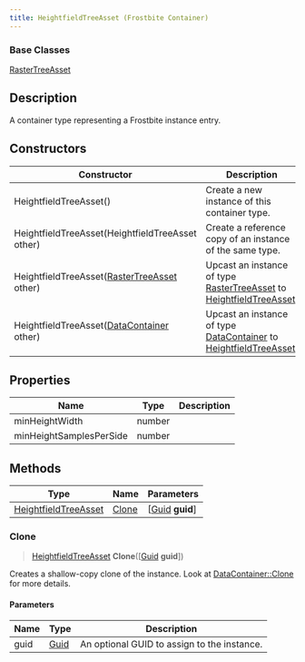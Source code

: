 ```yaml
---
title: HeightfieldTreeAsset (Frostbite Container)
---
```

### Base Classes

[RasterTreeAsset](RasterTreeAsset)

## Description

A container type representing a Frostbite instance entry.

## Constructors

| Constructor                                                                     | Description                                                                                                                     |
| ------------------------------------------------------------------------------- | ------------------------------------------------------------------------------------------------------------------------------- |
| HeightfieldTreeAsset()                                                          | Create a new instance of this container type.                                                                                   |
| HeightfieldTreeAsset(HeightfieldTreeAsset other)                                | Create a reference copy of an instance of the same type.                                                                        |
| HeightfieldTreeAsset([RasterTreeAsset](RasterTreeAsset) other)                  | Upcast an instance of type [RasterTreeAsset](RasterTreeAsset) to [HeightfieldTreeAsset](HeightfieldTreeAsset).                  |
| HeightfieldTreeAsset([DataContainer](/vext/ref/cls/shr/datacontainer) other) | Upcast an instance of type [DataContainer](/vext/ref/cls/shr/datacontainer) to [HeightfieldTreeAsset](HeightfieldTreeAsset). |

## Properties

| Name                    | Type   | Description |
| ----------------------- | ------ | ----------- |
| minHeightWidth          | number |             |
| minHeightSamplesPerSide | number |             |

## Methods

| Type                                         | Name            | Parameters                                     |
| -------------------------------------------- | --------------- | ---------------------------------------------- |
| [HeightfieldTreeAsset](HeightfieldTreeAsset) | [Clone](#clone) | \[[Guid](/vext/ref/cls/shr/guid) **guid**\] |

### Clone

> [HeightfieldTreeAsset](HeightfieldTreeAsset) **Clone**(\[[Guid](/vext/ref/cls/shr/guid) **guid**\])

Creates a shallow-copy clone of the instance. Look at [DataContainer::Clone](/vext/ref/cls/shr/datacontainer#clone) for more details.

#### Parameters

| Name | Type         | Description                                 |
| ---- | ------------ | ------------------------------------------- |
| guid | [Guid](Guid) | An optional GUID to assign to the instance. |
